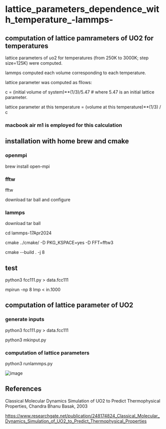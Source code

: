 # lattice_parameters_dependence_with_temperature_-lammps-

## computation of lattice pamrameters of UO2 for temperatures

lattice parameters of uo2 for temperatures (from 250K to 3000K; step size=125K) were computed.

lammps computed each volume corresponding to each temperature.

lattice parameter was computed as fllows:

c = (initial volume of system)**(1/3)/5.47     # where 5.47 is an initial lattice parameter.

lattice parameter at this temperature = (volume at this temperature)**(1/3) / c

### macbook air m1 is employed for this calculation

## installation with home brew and cmake

### openmpi

brew install open-mpi

### fftw

fftw

download tar ball and configure

### lammps

download tar ball

cd lammps-17Apr2024

cmake ../cmake/ -D PKG_KSPACE=yes -D FFT=fftw3

  cmake --build . -j 8

  ## test

  python3 fcc111.py > data.fcc111

  mpirun -np 8 lmp < in.1000

  ## computation of lattice parameter of UO2

  ### generate inputs

  python3 fcc111.py > data.fcc111

  python3 mkinput.py

  ### computation of lattice parameters

  python3 runlammps.py  

  ![image](https://github.com/chibaf/uo2_lattice_parameters_dependence_with_temperature_-lammps/assets/1296728/3d94f439-3c10-46f7-b458-f66794f2dfe2)

  ## References

Classical Molecular Dynamics Simulation of UO2 to Predict Thermophysical Properties, Chandra Bhanu Basak, 2003

https://www.researchgate.net/publication/248174824_Classical_Molecular_Dynamics_Simulation_of_UO2_to_Predict_Thermophysical_Properties


